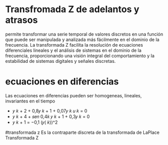 # Transfromada Z de adelantos y atrasos
permite transformar una serie temporal de valores discretos en una función que puede ser manipulada y analizada más fácilmente en el dominio de la frecuencia. La transformada Z facilita la resolución de ecuaciones diferenciales lineales y el análisis de sistemas en el dominio de la frecuencia, proporcionando una visión integral del comportamiento y la estabilidad de sistemas digitales y señales discretas.

# ecuaciones en diferencias
Las ecuaciones en diferencias pueden ser homogeneas,
lineales, invariantes en el tiempo
* 𝑦 𝑘 + 2 + 0,8𝑦 𝑘 + 1 + 0,07𝑦 𝑘 𝑢 𝑘 = 0
* 𝑦 𝑘 + 4 + 𝑠𝑒𝑛 0,4𝑘 𝑦 𝑘 + 1 + 0,3𝑦 𝑘 = 0
* 𝑦 𝑘 + 1 = −0,1 (𝑦( 𝑘))^2

#transformada z
Es la contraparte discreta de la transformada de LaPlace
Transformada Z
